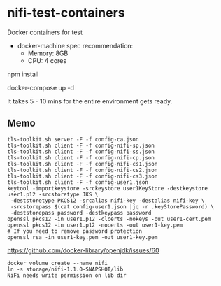 # nifi-test-containers
Docker containers for test


- docker-machine spec recommendation:
  - Memory: 8GB
  - CPU: 4 cores

npm install

docker-compose up -d

It takes 5 - 10 mins for the entire environment gets ready.


## Memo

```
tls-toolkit.sh server -F -f config-ca.json
tls-toolkit.sh client -F -f config-nifi-sp.json
tls-toolkit.sh client -F -f config-nifi-ss.json
tls-toolkit.sh client -F -f config-nifi-cp.json
tls-toolkit.sh client -F -f config-nifi-cs1.json
tls-toolkit.sh client -F -f config-nifi-cs2.json
tls-toolkit.sh client -F -f config-nifi-cs3.json
tls-toolkit.sh client -F -f config-user1.json
keytool -importkeystore -srckeystore user1KeyStore -destkeystore user1.p12 -srcstoretype JKS \
 -deststoretype PKCS12 -srcalias nifi-key -destalias nifi-key \
 -srcstorepass $(cat config-user1.json |jq -r .keyStorePassword) \
 -deststorepass password -destkeypass password
openssl pkcs12 -in user1.p12 -clcerts -nokeys -out user1-cert.pem
openssl pkcs12 -in user1.p12 -nocerts -out user1-key.pem
# If you need to remove password protection
openssl rsa -in user1-key.pem -out user1-key.pem
```

https://github.com/docker-library/openjdk/issues/60

```
docker volume create --name nifi
ln -s storage/nifi-1.1.0-SNAPSHOT/lib
NiFi needs write permission on lib dir
```
